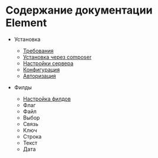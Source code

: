 # Содержание документации Element

- Установка
  - [Требования](/documentation/installation.md#требования)
  - [Установка через composer](/documentation/installation.md#установка-через-composer)
  - [Настройки сервера](/documentation/installation.md#настройки-сервера)
  - [Конфигурация](/documentation/installation.md#конфигурация)
  - [Авторизация](/documentation/installation.md#авторизация)

- Филды
  - [Настройка филдов](/documentation/fields.md)
  - Флаг
  - Файл
  - Выбор
  - Связь
  - Ключ
  - Строка
  - Текст
  - Дата

